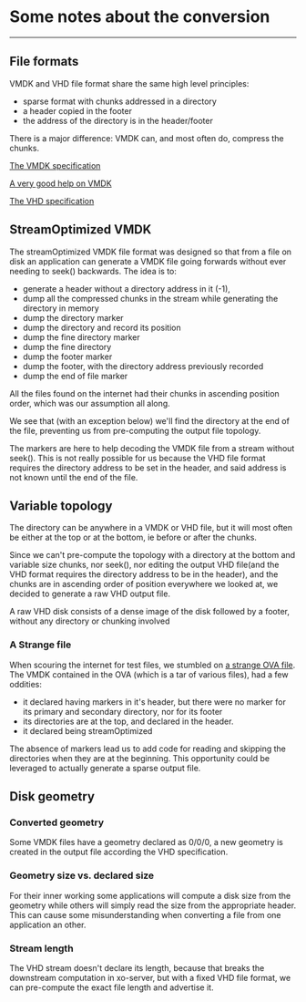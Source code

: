 # Some notes about the conversion
---
## File formats
VMDK and VHD file format share the same high level principles: 

 - sparse format with chunks addressed in a directory
 - a header copied in the footer
 - the address of the directory is in the header/footer
 
There is a major difference: VMDK can, and most often do, compress the 
chunks.

[The VMDK specification](https://www.vmware.com/support/developer/vddk/vmdk_50_technote.pdf)

[A very good help on VMDK](https://github.com/libyal/libvmdk/blob/master/documentation/VMWare%20Virtual%20Disk%20Format%20(VMDK).asciidoc)

[The VHD specification](http://download.microsoft.com/download/f/f/e/ffef50a5-07dd-4cf8-aaa3-442c0673a029/Virtual%20Hard%20Disk%20Format%20Spec_10_18_06.doc)


## StreamOptimized VMDK
The streamOptimized VMDK file format was designed so that from a file on
disk an application can generate a VMDK file going forwards without ever 
needing to seek() backwards. The idea is to:

 - generate a header without a
directory address in it (-1), 
 - dump all the compressed chunks in the stream while generating the 
 directory in memory
 - dump the directory marker
 - dump the directory and record its position
 - dump the fine directory marker
 - dump the fine directory
 - dump the footer marker
 - dump the footer, with the directory address previously recorded
 - dump the end of file marker
 
All the files found on the internet had their chunks in ascending 
position order, which was our assumption all along.

We see that (with an exception below) we'll find the directory at the 
end of the file, preventing us from pre-computing the output file 
topology.

The markers are here to help decoding the VMDK file from a stream
without seek(). This is not really possible for us because the VHD file 
format requires the directory address to be set in the header, and said 
address is not known until the end of the file.

## Variable topology
The directory can be anywhere in a VMDK or VHD file, but it will most 
often be either at the top or at the bottom, ie before or after the 
chunks. 

Since we can't pre-compute the topology with a directory at the 
bottom and variable size chunks, nor seek(), nor editing the 
output VHD file(and the VHD format requires the directory address to be 
in the header), and the chunks are in ascending order of position 
everywhere we looked at, we decided to generate a raw VHD output file. 

A raw VHD disk consists of a dense image of the disk followed by a 
footer, without any directory or chunking involved

### A Strange file

When scouring the internet for test files, we stumbled on [a strange OVA file](http://blog.waldrondigital.com/2012/09/23/zoneminder-virtual-machine-appliance-for-vmware-esxi-workstation-fusion/). 
The VMDK contained in the OVA (which is a tar of various files), had a 
few oddities:

 - it declared having markers in it's header, but there were no marker
 for its primary and secondary directory, nor for its footer
 - its directories are at the top, and declared in the header.
 - it declared being streamOptimized
 
The absence of markers lead us to add code for reading and 
skipping the directories when they are at the beginning. This 
opportunity could be leveraged to actually generate a sparse output 
file.
 
## Disk geometry
### Converted geometry
Some VMDK files have a geometry declared as 0/0/0, a new geometry is 
created in the output file according the VHD specification.
 
### Geometry size vs. declared size
For their inner working some applications will compute a disk size from 
the geometry while others will simply read the size from the appropriate 
header. This can cause some misunderstanding when converting a file from
one application an other.

### Stream length
The VHD stream doesn't declare its length, because that breaks the 
downstream computation in xo-server, but with a fixed VHD file format, 
we can pre-compute the exact file length and advertise it.
